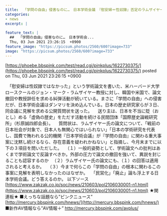```yaml
---
title:  「学問の自由」侵害なのに…　日本学術会議　『慰安婦＝性奴隷』否定のラムザイヤー教授糾弾にダンマリ 	
categories:
- news
excerpt: |
  
feature_text: |
  ##  「学問の自由」侵害なのに…　日本学術会...
  Thu, 03 Jun 2021 23:26:15  +0900
feature_image: "https://picsum.photos/2560/600?image=733"
image: "https://picsum.photos/2560/600?image=733"
---
```


[https://phoebe.bbspink.com/test/read.cgi/pinkplus/1622730375/](https://phoebe.bbspink.com/test/read.cgi/pinkplus/1622730375/)
posted on Thu, 03 Jun 2021 23:26:15  +0900

<!--more-->

　「慰安婦は性奴隷ではなかった」という学術論文を書いた、米ハーバード大学ロースクールのジョン・マーク・ラムザイヤー教授に対し、韓国や米国で、論文撤回や教授辞任を求める糾弾活動が続いている。まさに「学問の自由」への侵害だが、日本学術会議はダンマリを決め込んでいる。日本の歴史研究家らが３日、同会議に見解を求める公開質問状を送った。 　送り主は、日本を不当に貶（おとし）める「虚偽の歴史」をただす活動を続ける民間団体「国際歴史論戦研究所」（杉原誠四郎会長）。 　質問状は、ラムザイヤー氏の論文について、「戦前の日本社会が対象で、日本人も無関心ではいられない」「日本の学術研究を代表し、国費で賄われる公的機関『日本学術会議』が『学問の自由』に関わる重大事案に沈黙し続けるなら、存在意義を疑われかねない」と指摘し、今月末までに以下の３項目を問いただした。 　（１）一般的姿勢として、学術論文への批判はあくまで学術論文で反論すべきか。外部の圧力で論文の撤回を強いて、異説を封じることも認容するのか 　（２）ラムザイヤー氏の論文にも、（１）の回答は適用されると考えるか。 　（３）今まで何らこの「学問の自由」の根本に関わるこの事案に見解を表明しなかったのはなぜか。 　「民営化」「廃止」論も浮上する日本学術会議。どう答えるのか。 以下ソース [https://www.zakzak.co.jp/soc/news/210603/pol2106030001-n1.html](https://www.zakzak.co.jp/soc/news/210603/pol2106030001-n1.html) ★関連板★ ■えっちな話題なら”ピンクニュース” [http://mercury.bbspink.com/hnews/](http://mercury.bbspink.com/hnews/) ■新作AV情報なら”AV情報＋” http://mercury.bbspink.com/avplus/
